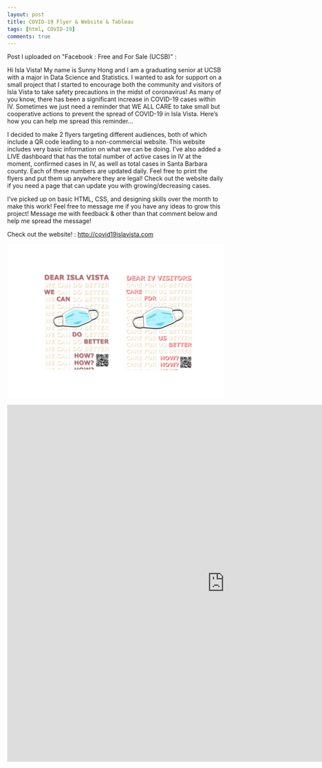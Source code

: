 ```yaml
---
layout: post
title: COVID-19 Flyer & Website & Tableau 
tags: [html, COVID-19] 
comments: true
---
```


Post I uploaded on "Facebook : Free and For Sale (UCSB)" : 


Hi Isla Vista! My name is Sunny Hong and I am a graduating senior at UCSB with a major in Data Science and Statistics. I wanted to ask for support on a small project that I started to encourage both the community and visitors of Isla Vista to take safety precautions in the midst of coronavirus! As many of you know, there has been a significant increase in COVID-19 cases within IV. Sometimes we just need a reminder that WE ALL CARE to take small but cooperative actions to prevent the spread of COVID-19 in Isla Vista. Here’s how you can help me spread this reminder…

I decided to make 2 flyers targeting different audiences, both of which include a QR code leading to a non-commercial website. This website includes very basic information on what we can be doing. I’ve also added a LIVE dashboard that has the total number of active cases in IV at the moment, confirmed cases in IV, as well as total cases in Santa Barbara county. Each of these numbers are updated daily.
Feel free to print the flyers and put them up anywhere they are legal! Check out the website daily if you need a page that can update you with growing/decreasing cases.

I’ve picked up on basic HTML, CSS, and designing skills over the month to make this work! Feel free to message me if you have any ideas to grow this project!
Message me with feedback & other than that comment below and help me spread the message!


Check out the website! : http://covid19islavista.com


![pic](/assets/img/flyers.jpg)


<iframe seamless frameborder="0" src="https://public.tableau.com/views/SBCOVID2/CumulativeCases?:language=en&:display_count=y&publish=yes&:showVizHome=no" width = '1010' height = '830' ></iframe>   





